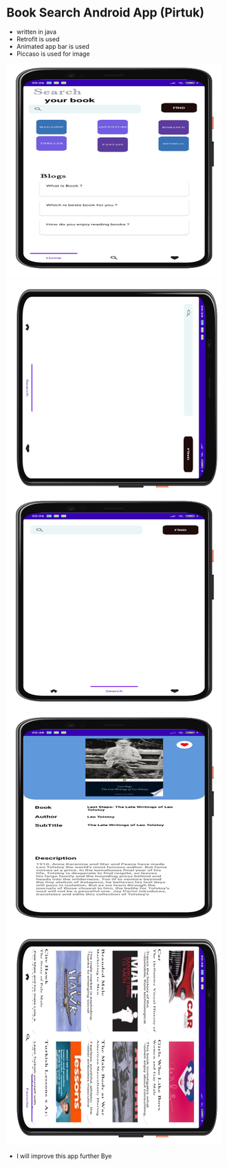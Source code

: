 # Book Search Android App (Pirtuk)

- written in java
- Retrofit is used
- Animated app bar is used
- Piccaso is used for image 

<img src="/mockup/home.png" width="500" height="500">
<img src="/mockup/searchall.png" width="500" height="500">
<img src="/mockup/search.png" width="500" height="500">
<img src="/mockup/details.png" width="500" height="500">
<img src="/mockup/fav.png" width="500" height="500">




- I will improve this app further
Bye 
